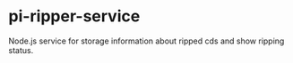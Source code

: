 # pi-ripper-service
Node.js service for storage information about ripped cds and show ripping status. 
